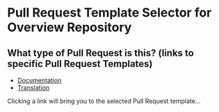 # Pull Request Template Selector for Overview Repository

<!-- Switch To PREVIEW Mode For Links -->

## What type of Pull Request is this? (links to specific Pull Request Templates)

- [Documentation](?template=documentation.md&expand=1)
- [Translation](?template=translation.md&expand=1)

Clicking a link will bring you to the selected Pull Request template…

